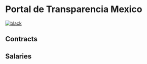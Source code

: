 # Portal de Transparencia Mexico
[![black](https://img.shields.io/badge/code%20style-black-000000.svg)](https://github.com/ambv/black)

## Contracts

## Salaries
